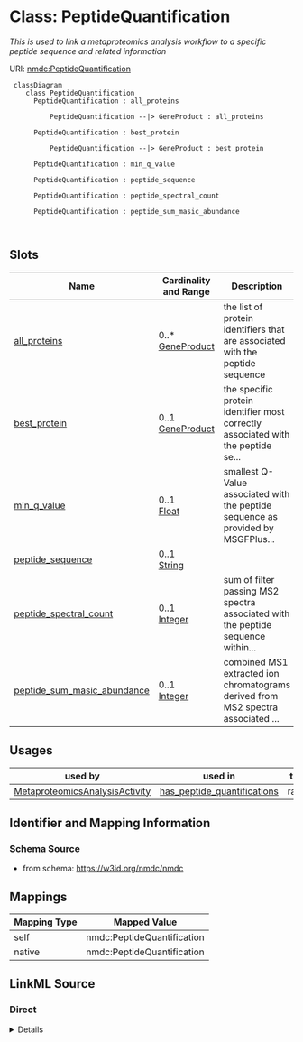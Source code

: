 # Class: PeptideQuantification


_This is used to link a metaproteomics analysis workflow to a specific peptide sequence and related information_





URI: [nmdc:PeptideQuantification](https://w3id.org/nmdc/PeptideQuantification)




```mermaid
 classDiagram
    class PeptideQuantification
      PeptideQuantification : all_proteins
        
          PeptideQuantification --|> GeneProduct : all_proteins
        
      PeptideQuantification : best_protein
        
          PeptideQuantification --|> GeneProduct : best_protein
        
      PeptideQuantification : min_q_value
        
      PeptideQuantification : peptide_sequence
        
      PeptideQuantification : peptide_spectral_count
        
      PeptideQuantification : peptide_sum_masic_abundance
        
      
```




<!-- no inheritance hierarchy -->


## Slots

| Name | Cardinality and Range | Description | Inheritance |
| ---  | --- | --- | --- |
| [all_proteins](all_proteins.md) | 0..* <br/> [GeneProduct](GeneProduct.md) | the list of protein identifiers that are associated with the peptide sequence | direct |
| [best_protein](best_protein.md) | 0..1 <br/> [GeneProduct](GeneProduct.md) | the specific protein identifier most correctly associated with the peptide se... | direct |
| [min_q_value](min_q_value.md) | 0..1 <br/> [Float](Float.md) | smallest Q-Value associated with the peptide sequence as provided by MSGFPlus... | direct |
| [peptide_sequence](peptide_sequence.md) | 0..1 <br/> [String](String.md) |  | direct |
| [peptide_spectral_count](peptide_spectral_count.md) | 0..1 <br/> [Integer](Integer.md) | sum of filter passing MS2 spectra associated with the peptide sequence within... | direct |
| [peptide_sum_masic_abundance](peptide_sum_masic_abundance.md) | 0..1 <br/> [Integer](Integer.md) | combined MS1 extracted ion chromatograms derived from MS2 spectra associated ... | direct |





## Usages

| used by | used in | type | used |
| ---  | --- | --- | --- |
| [MetaproteomicsAnalysisActivity](MetaproteomicsAnalysisActivity.md) | [has_peptide_quantifications](has_peptide_quantifications.md) | range | [PeptideQuantification](PeptideQuantification.md) |






## Identifier and Mapping Information







### Schema Source


* from schema: https://w3id.org/nmdc/nmdc





## Mappings

| Mapping Type | Mapped Value |
| ---  | ---  |
| self | nmdc:PeptideQuantification |
| native | nmdc:PeptideQuantification |





## LinkML Source

<!-- TODO: investigate https://stackoverflow.com/questions/37606292/how-to-create-tabbed-code-blocks-in-mkdocs-or-sphinx -->

### Direct

<details>
```yaml
name: PeptideQuantification
description: This is used to link a metaproteomics analysis workflow to a specific
  peptide sequence and related information
from_schema: https://w3id.org/nmdc/nmdc
slots:
- all_proteins
- best_protein
- min_q_value
- peptide_sequence
- peptide_spectral_count
- peptide_sum_masic_abundance

```
</details>

### Induced

<details>
```yaml
name: PeptideQuantification
description: This is used to link a metaproteomics analysis workflow to a specific
  peptide sequence and related information
from_schema: https://w3id.org/nmdc/nmdc
attributes:
  all_proteins:
    name: all_proteins
    description: the list of protein identifiers that are associated with the peptide
      sequence
    from_schema: https://w3id.org/nmdc/nmdc
    rank: 1000
    multivalued: true
    alias: all_proteins
    owner: PeptideQuantification
    domain_of:
    - PeptideQuantification
    - ProteinQuantification
    range: GeneProduct
  best_protein:
    name: best_protein
    description: the specific protein identifier most correctly associated with the
      peptide sequence
    from_schema: https://w3id.org/nmdc/nmdc
    rank: 1000
    alias: best_protein
    owner: PeptideQuantification
    domain_of:
    - PeptideQuantification
    - ProteinQuantification
    range: GeneProduct
  min_q_value:
    name: min_q_value
    description: smallest Q-Value associated with the peptide sequence as provided
      by MSGFPlus tool
    from_schema: https://w3id.org/nmdc/nmdc
    see_also:
    - OBI:0001442
    rank: 1000
    alias: min_q_value
    owner: PeptideQuantification
    domain_of:
    - PeptideQuantification
    range: float
  peptide_sequence:
    name: peptide_sequence
    from_schema: https://w3id.org/nmdc/nmdc
    rank: 1000
    alias: peptide_sequence
    owner: PeptideQuantification
    domain_of:
    - PeptideQuantification
    range: string
  peptide_spectral_count:
    name: peptide_spectral_count
    description: sum of filter passing MS2 spectra associated with the peptide sequence
      within a given LC-MS/MS data file
    from_schema: https://w3id.org/nmdc/nmdc
    rank: 1000
    alias: peptide_spectral_count
    owner: PeptideQuantification
    domain_of:
    - PeptideQuantification
    range: integer
  peptide_sum_masic_abundance:
    name: peptide_sum_masic_abundance
    description: combined MS1 extracted ion chromatograms derived from MS2 spectra
      associated with the peptide sequence from a given LC-MS/MS data file using the
      MASIC tool
    from_schema: https://w3id.org/nmdc/nmdc
    rank: 1000
    alias: peptide_sum_masic_abundance
    owner: PeptideQuantification
    domain_of:
    - PeptideQuantification
    range: integer

```
</details>